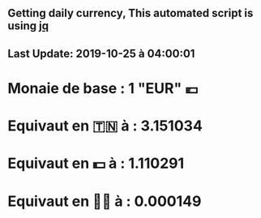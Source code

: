 ## Getting daily currency, This automated script is using [jq](https://stedolan.github.io/jq/)
## Last Update:  2019-10-25 à 04:00:01
 # Monaie de base : 1 "EUR" 💶 
 # Equivaut en 🇹🇳 à :  3.151034 
 # Equivaut en 💵 à : 1.110291
 # Equivaut en 🐱‍💻 à :  0.000149
